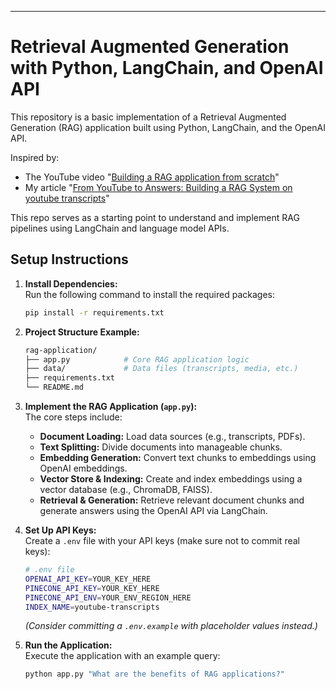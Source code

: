 ---

# Retrieval Augmented Generation with Python, LangChain, and OpenAI API

This repository is a basic implementation of a Retrieval Augmented Generation (RAG) application built using Python, LangChain, and the OpenAI API.

Inspired by:
- The YouTube video "[Building a RAG application from scratch](http://www.youtube.com/watch?v=BrsocJb-fAo)"  
- My article "[From YouTube to Answers: Building a RAG System on youtube transcripts](https://medium.com/@rohan-patnaik1997/from-youtube-to-answers-building-a-rag-system-with-python-whisper-and-langchain-480da3ffaffd)"

This repo serves as a starting point to understand and implement RAG pipelines using LangChain and language model APIs.

## Setup Instructions

1. **Install Dependencies:**  
   Run the following command to install the required packages:
   ```bash
   pip install -r requirements.txt
   ```

2. **Project Structure Example:**
   ```bash
   rag-application/
   ├── app.py            # Core RAG application logic
   ├── data/             # Data files (transcripts, media, etc.)
   ├── requirements.txt  
   └── README.md         
   ```

3. **Implement the RAG Application (`app.py`):**  
   The core steps include:
   - **Document Loading:** Load data sources (e.g., transcripts, PDFs).
   - **Text Splitting:** Divide documents into manageable chunks.
   - **Embedding Generation:** Convert text chunks to embeddings using OpenAI embeddings.
   - **Vector Store & Indexing:** Create and index embeddings using a vector database (e.g., ChromaDB, FAISS).
   - **Retrieval & Generation:** Retrieve relevant document chunks and generate answers using the OpenAI API via LangChain.

4. **Set Up API Keys:**  
   Create a `.env` file with your API keys (make sure not to commit real keys):
   ```bash
   # .env file
   OPENAI_API_KEY=YOUR_KEY_HERE
   PINECONE_API_KEY=YOUR_KEY_HERE
   PINECONE_API_ENV=YOUR_ENV_REGION_HERE
   INDEX_NAME=youtube-transcripts
   ```
   *(Consider committing a `.env.example` with placeholder values instead.)*

5. **Run the Application:**  
   Execute the application with an example query:
   ```bash
   python app.py "What are the benefits of RAG applications?"
   ```